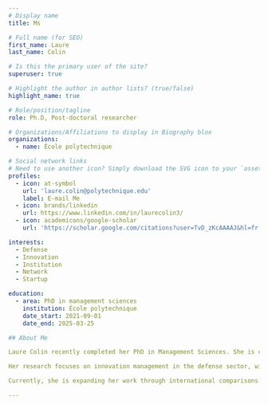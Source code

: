 ```yaml
---
# Display name
title: Ms

# Full name (for SEO)
first_name: Laure
last_name: Colin

# Is this the primary user of the site?
superuser: true

# Highlight the author in author lists? (true/false)
highlight_name: true

# Role/position/tagline
role: Ph.D, Post-doctoral researcher

# Organizations/Affiliations to display in Biography blox
organizations:
  - name: École polytechnique

# Social network links
# Need to use another icon? Simply download the SVG icon to your `assets/media/icons/` folder.
profiles:
  - icon: at-symbol
    url: 'laure.colin@polytechnique.edu'
    label: E-mail Me
  - icon: brands/linkedin
    url: https://www.linkedin.com/in/laurecolin3/
  - icon: academicons/google-scholar
    url: 'https://scholar.google.com/citations?user=TvD_zKcAAAAJ&hl=fr'

interests:
  - Defense
  - Innovation
  - Institution
  - Network
  - Startup

education:
  - area: PhD in management sciences
    institution: École polytechnique
    date_start: 2021-09-01
    date_end: 2025-03-25

## About Me

Laure Colin recently completed her PhD in Management Sciences. She is currently a postdoctoral researcher at the Management Research Center of École Polytechnique, as part of a project funded by the Interdisciplinary Center for Defense and Security Studies at Institut Polytechnique de Paris.

Her research focuses on innovation management in the defense sector, with particular attention to the role of institutions responsible for innovation governance, such as the French Defense Innovation Agency and the U.S. Defense Innovation Unit. She also examines how innovation projects are evaluated, and how external actors—especially startups—manage to integrate into defense-related innovation networks.

Currently, she is expanding her work through international comparisons of innovation models in the defense sector, and exploring cross-sectoral parallels, particularly with the healthcare industry.

---
```

